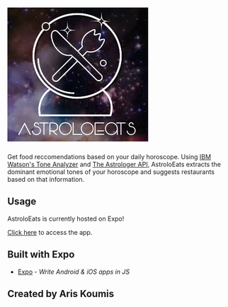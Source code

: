 # ![astroloeats](assets/icons/promo.png)

Get food reccomendations based on your daily horoscope. Using [IBM Watson's Tone Analyzer](https://www.ibm.com/watson/developercloud/tone-analyzer.html) and [The Astrologer API](https://github.com/sandipbgt/theastrologer-api), AstroloEats extracts the dominant emotional tones of your horoscope and suggests restaurants based on that information.


## Usage
AstroloEats is currently hosted on Expo! 

[Click here](https://expo.io/@ariskoumis/astroloeats) to access the app.


## Built with Expo

- [Expo](https://expo.io/) - *Write Android & iOS apps in JS*


## Created by Aris Koumis
